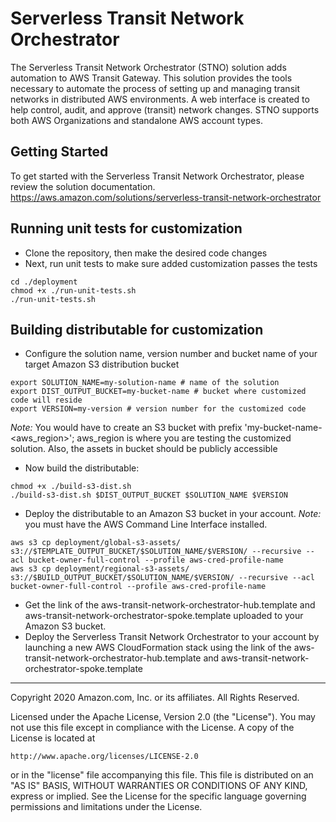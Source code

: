 # Serverless Transit Network Orchestrator
The Serverless Transit Network Orchestrator (STNO) solution adds automation to AWS Transit Gateway. This solution provides the tools necessary to automate the process of setting up and managing transit networks in distributed AWS environments. A web interface is created to help control, audit, and approve (transit) network changes. STNO supports both AWS Organizations and standalone AWS account types.
 
## Getting Started 
To get started with the Serverless Transit Network Orchestrator, please review the solution documentation. https://aws.amazon.com/solutions/serverless-transit-network-orchestrator
 
## Running unit tests for customization 
* Clone the repository, then make the desired code changes 
* Next, run unit tests to make sure added customization passes the tests 
``` 
cd ./deployment 
chmod +x ./run-unit-tests.sh
./run-unit-tests.sh
``` 
 
## Building distributable for customization 
* Configure the solution name, version number and bucket name of your target Amazon S3 distribution bucket 
``` 
export SOLUTION_NAME=my-solution-name # name of the solution
export DIST_OUTPUT_BUCKET=my-bucket-name # bucket where customized code will reside 
export VERSION=my-version # version number for the customized code 
``` 
_Note:_ You would have to create an S3 bucket with prefix 'my-bucket-name-<aws_region>'; aws_region is where you are testing the customized solution. Also, the assets  in bucket should be publicly accessible 
 
* Now build the distributable: 
``` 
chmod +x ./build-s3-dist.sh
./build-s3-dist.sh $DIST_OUTPUT_BUCKET $SOLUTION_NAME $VERSION
``` 
 
* Deploy the distributable to an Amazon S3 bucket in your account. _Note:_ you must have the AWS Command Line Interface installed. 
``` 
aws s3 cp deployment/global-s3-assets/  s3://$TEMPLATE_OUTPUT_BUCKET/$SOLUTION_NAME/$VERSION/ --recursive --acl bucket-owner-full-control --profile aws-cred-profile-name 
aws s3 cp deployment/regional-s3-assets/ s3://$BUILD_OUTPUT_BUCKET/$SOLUTION_NAME/$VERSION/ --recursive --acl bucket-owner-full-control --profile aws-cred-profile-name
``` 
 
* Get the link of the aws-transit-network-orchestrator-hub.template and aws-transit-network-orchestrator-spoke.template uploaded to your Amazon S3 bucket. 
* Deploy the Serverless Transit Network Orchestrator to your account by launching a new AWS CloudFormation stack using the link of the aws-transit-network-orchestrator-hub.template and aws-transit-network-orchestrator-spoke.template
 
*** 
 
Copyright 2020 Amazon.com, Inc. or its affiliates. All Rights Reserved. 
 
Licensed under the Apache License, Version 2.0 (the "License"). You may not use this file except in compliance with the License. A copy of the License is located at 
 
    http://www.apache.org/licenses/LICENSE-2.0 
 
or in the "license" file accompanying this file. This file is distributed on an "AS IS" BASIS, WITHOUT WARRANTIES OR CONDITIONS OF ANY KIND, express or implied. See the License for the specific language governing permissions and limitations under the License. 
 